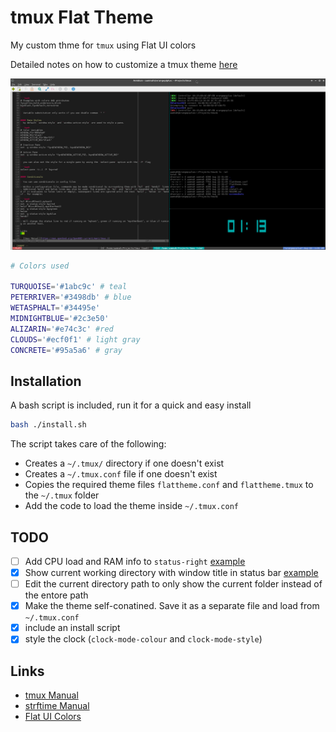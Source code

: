 # tmux Flat Theme

My custom thme for `tmux` using Flat UI colors

Detailed notes on how to customize a tmux theme [here](https://tldr-link)

![Screenshot - Tmux Flat Theme](https://github.com/aamnah/tmux-flat-theme/blob/master/screenshots/flattheme-preview.png)

```bash
# Colors used 

TURQUOISE='#1abc9c' # teal
PETERRIVER='#3498db' # blue
WETASPHALT='#34495e'
MIDNIGHTBLUE='#2c3e50'
ALIZARIN='#e74c3c' #red
CLOUDS='#ecf0f1' # light gray
CONCRETE='#95a5a6' # gray
```

Installation
---

A bash script is included, run it for a quick and easy install

```bash
bash ./install.sh
```

The script takes care of the following:

- Creates a `~/.tmux/` directory if one doesn't exist
- Creates a `~/.tmux.conf` file if one doesn't exist
- Copies the required theme files `flattheme.conf` and `flattheme.tmux` to the `~/.tmux` folder
- Add the code to load the theme inside `~/.tmux.conf`

TODO
---

- [ ] Add CPU load and RAM info to `status-right` [example](https://github.com/srathbone/tmux-arc-theme-config)
- [x] Show current working directory with window title in status bar [example](https://github.com/eendroroy/tmux-simple-theme)
- [ ] Edit the current directory path to only show the current folder instead of the entore path
- [x] Make the theme self-conatined. Save it as a separate file and load from `~/.tmux.conf`
- [x] include an install script
- [x] style the clock (`clock-mode-colour` and `clock-mode-style`)

Links
---

- [tmux Manual](https://man.openbsd.org/OpenBSD-current/man1/tmux.1)
- [strftime Manual](https://man.openbsd.org/strftime.3)
- [Flat UI Colors](https://www.materialui.co/flatuicolors)
